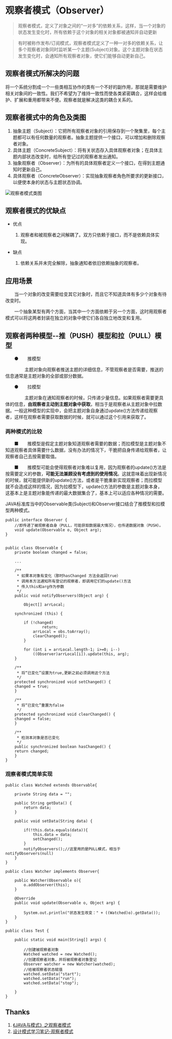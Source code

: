 # 观察者模式（Observer）
>观察者模式，定义了对象之间的“一对多”的依赖关系，这样，当一个对象的状态发生变化时，所有依赖于这个对象的相关对象都被通知并自动更新

>有时被称作发布/订阅模式，观察者模式定义了一种一对多的依赖关系，让多个观察者对象同时监听某一个主题(Subject)对象。这个主题对象在状态发生变化时，会通知所有观察者对象，使它们能够自动更新自己。

## 观察者模式所解决的问题
将一个系统分割成一个一些类相互协作的类有一个不好的副作用，那就是需要维护相关对象间的一致性。我们不希望为了维持一致性而使各类紧密耦合，这样会给维护、扩展和重用都带来不便。观察者就是解决这类的耦合关系的。

## 观察者模式中的角色及类图
1. 抽象主题（Subject）：它把所有观察者对象的引用保存到一个聚集里，每个主题都可以有任何数量的观察者。抽象主题提供一个接口，可以增加和删除观察者对象。
2. 具体主题（ConcreteSubject）：将有关状态存入具体观察者对象；在具体主题内部状态改变时，给所有登记过的观察者发出通知。
3. 抽象观察者（Observer）：为所有的具体观察者定义一个接口，在得到主题通知时更新自己。
4. 具体观察者（ConcreteObserver）：实现抽象观察者角色所要求的更新接口，以便使本身的状态与主题状态协调。

![观察者模式类图](http://oddqfb3p7.bkt.clouddn.com/Observer.png) 

## 观察者模式的优缺点
* 优点  
	1. 观察者和被观察者之间解耦了。双方只依赖于接口，而不是依赖具体实现。
	
* 缺点  
	1.  依赖关系并未完全解除，抽象通知者依旧依赖抽象的观察者。

## 应用场景
　　当一个对象的改变需要给变其它对象时，而且它不知道具体有多少个对象有待改变时。

　　一个抽象某型有两个方面，当其中一个方面依赖于另一个方面，这时用观察者模式可以将这两者封装在独立的对象中使它们各自独立地改变和复用。

## 观察者两种模型--推（PUSH）模型和拉（PULL）模型

　　●　　推模型

　　　　 主题对象向观察者推送主题的详细信息，不管观察者是否需要，推送的信息通常是主题对象的全部或部分数据。

　　●　　拉模型

　　　　 主题对象在通知观察者的时候，只传递少量信息。如果观察者需要更具体的信息，**由观察者主动到主题对象中获取**，相当于是观察者从主题对象中拉数据。一般这种模型的实现中，会把主题对象自身通过update()方法传递给观察者，这样在观察者需要获取数据的时候，就可以通过这个引用来获取了。

### 两种模式的比较

　　■　　推模型是假定主题对象知道观察者需要的数据；而拉模型是主题对象不知道观察者具体需要什么数据，没有办法的情况下，干脆把自身传递给观察者，让观察者自己去按需要取值。

　　■　　推模型可能会使得观察者对象难以复用，因为观察者的update()方法是按需要定义的参数，**可能无法兼顾没有考虑到的使用情况**。这就意味着出现新情况的时候，就可能提供新的update()方法，或者是干脆重新实现观察者；而拉模型就不会造成这样的情况，因为拉模型下，update()方法的参数是主题对象本身，这基本上是主题对象能传递的最大数据集合了，基本上可以适应各种情况的需要。

 JAVA标准库当中的Observable类(Subject)和Observer接口结合了推模型和拉模型两种模式。

	public interface Observer {
		//即传递了被观察者自身（PULL，可能获取数据最大情况），也传递数据对象（PUSH）。
	    void update(Observable o, Object arg);
	}


	public class Observable {
	    private boolean changed = false;

		...

	    /**
	     * 如果本对象有变化（那时hasChanged 方法会返回true）
	     * 调用本方法通知所有登记的观察者，即调用它们的update()方法
	     * 传入this和arg作为参数
	     */
	    public void notifyObservers(Object arg) {
	
	        Object[] arrLocal;
	
	    synchronized (this) {
	
	        if (!changed)
	                return;
	            arrLocal = obs.toArray();
	            clearChanged();
	        }
	
	        for (int i = arrLocal.length-1; i>=0; i--)
	            ((Observer)arrLocal[i]).update(this, arg);
	    }
	
	    /**
	     * 将“已变化”设置为true,更新之前必须调用这个方法
	     */
	    protected synchronized void setChanged() {
	    changed = true;
	    }
	
	    /**
	     * 将“已变化”重置为false
	     */
	    protected synchronized void clearChanged() {
	    changed = false;
	    }
	
	    /**
	     * 检测本对象是否已变化
	     */
	    public synchronized boolean hasChanged() {
	    return changed;
	    }
	}

### 观察者模式简单实现

	public class Watched extends Observable{
	    
	    private String data = "";
	    
	    public String getData() {
	        return data;
	    }
	
	    public void setData(String data) {
	        
	        if(!this.data.equals(data)){
	            this.data = data;
	            setChanged();
	        }
	        notifyObservers();//这里用的是PULL模式，相当于notifyObservers(null)
	    }
	}

	public class Watcher implements Observer{
	    
	    public Watcher(Observable o){
	        o.addObserver(this);
	    }
	    
	    @Override
	    public void update(Observable o, Object arg) {
	        
	        System.out.println("状态发生改变：" + ((Watched)o).getData());
	    }
	}

	public class Test {
	
	    public static void main(String[] args) {
	        
	        //创建被观察者对象
	        Watched watched = new Watched();
	        //创建观察者对象，并将被观察者对象登记
	        Observer watcher = new Watcher(watched);
	        //给被观察者状态赋值
	        watched.setData("start");
	        watched.setData("run");
	        watched.setData("stop");
	
	    }
	}

## Thanks
1. [《JAVA与模式》之观察者模式 ](http://www.cnblogs.com/java-my-life/archive/2012/05/16/2502279.html)
2. [设计模式学习笔记-观察者模式 ](http://www.cnblogs.com/wangjq/archive/2012/07/12/2587966.html)